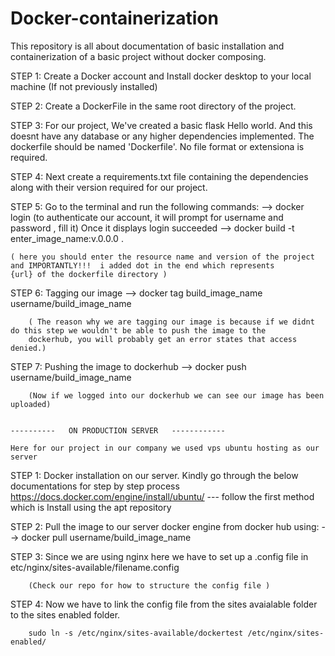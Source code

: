 # Docker-containerization
This repository is all about documentation of basic installation and containerization of a basic project without docker composing.

STEP 1: 
        Create a Docker account and Install docker desktop to your local machine (If not previously installed)

STEP 2:
        Create a DockerFile in the same root directory of the project.

STEP 3: 
        For our project, We've created a basic flask Hello world. And this doesnt have any database or any higher dependencies implemented.
        The dockerfile should be named 'Dockerfile'. No file format or extensiona is required.

STEP 4:
        Next create a requirements.txt file containing the dependencies along with their version required for our project.

STEP 5:
        Go to the terminal and run the following commands:
          --> docker login (to authenticate our account, it will prompt for username and password , fill it)
          Once it displays login succeeded
          --> docker build -t enter_image_name:v.0.0.0 .     
          
    ( here you should enter the resource name and version of the project and IMPORTANTLY!!!  i added dot in the end which represents            {url} of the dockerfile directory )

STEP 6:
        Tagging our image
        --> docker tag build_image_name username/build_image_name

        ( The reason why we are tagging our image is because if we didnt do this step we wouldn't be able to push the image to the 
        dockerhub, you will probably get an error states that access denied.) 

STEP 7:
        Pushing the image to dockerhub
        --> docker push username/build_image_name
        
        (Now if we logged into our dockerhub we can see our image has been uploaded)


    ----------   ON PRODUCTION SERVER   ------------ 

    Here for our project in our company we used vps ubuntu hosting as our server 

STEP 1:
        Docker installation on our server. Kindly go through the below documentations for step by step process
    https://docs.docker.com/engine/install/ubuntu/ --- follow the first method which is Install using the apt repository

STEP 2:
       Pull the image to our server docker engine from docker hub using:
       --> docker pull username/build_image_name

STEP 3:
        Since we are using nginx here we have to set up a .config file in etc/nginx/sites-available/filename.config
        
        (Check our repo for how to structure the config file )
STEP 4:
        Now we have to link the config file from the sites avaialable folder to the sites enabled folder.

        sudo ln -s /etc/nginx/sites-available/dockertest /etc/nginx/sites-enabled/

        
